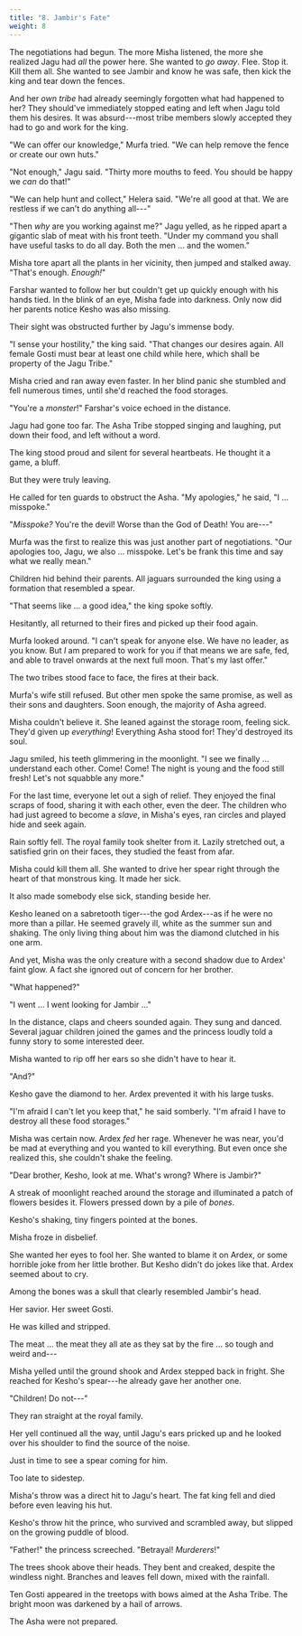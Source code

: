 ```yaml
---
title: "8. Jambir's Fate"
weight: 8
---
```


The negotiations had begun. The more Misha listened, the more she realized Jagu had _all_ the power here. She wanted to _go away_. Flee. Stop it. Kill them all. She wanted to see Jambir and know he was safe, then kick the king and tear down the fences.

And her _own tribe_ had already seemingly forgotten what had happened to her? They should've immediately stopped eating and left when Jagu told them his desires. It was absurd---most tribe members slowly accepted they had to go and work for the king.

"We can offer our knowledge," Murfa tried. "We can help remove the fence or create our own huts."

"Not enough," Jagu said. "Thirty more mouths to feed. You should be happy we _can_ do that!"

"We can help hunt and collect," Helera said. "We're all good at that. We are restless if we can't do anything all---"

"Then _why_ are you working against me?" Jagu yelled, as he ripped apart a gigantic slab of meat with his front teeth. "Under my command you shall have useful tasks to do all day. Both the men ... and the women."

Misha tore apart all the plants in her vicinity, then jumped and stalked away. "That's enough. _Enough!_"

Farshar wanted to follow her but couldn't get up quickly enough with his hands tied. In the blink of an eye, Misha fade into darkness. Only now did her parents notice Kesho was also missing.

Their sight was obstructed further by Jagu's immense body.

"I sense your hostility," the king said. "That changes our desires again. All female Gosti must bear at least one child while here, which shall be property of the Jagu Tribe."

Misha cried and ran away even faster. In her blind panic she stumbled and fell numerous times, until she'd reached the food storages.

"You're a _monster_!" Farshar's voice echoed in the distance.

Jagu had gone too far. The Asha Tribe stopped singing and laughing, put down their food, and left without a word.

The king stood proud and silent for several heartbeats. He thought it a game, a bluff.

But they were truly leaving.

He called for ten guards to obstruct the Asha. "My apologies," he said, "I ... misspoke."

"_Misspoke?_ You're the devil! Worse than the God of Death! You are---"

Murfa was the first to realize this was just another part of negotiations. "Our apologies too, Jagu, we also ... misspoke. Let's be frank this time and say what we really mean."

Children hid behind their parents. All jaguars surrounded the king using a formation that resembled a spear.

"That seems like ... a good idea," the king spoke softly.

Hesitantly, all returned to their fires and picked up their food again.

Murfa looked around. "I can't speak for anyone else. We have no leader, as you know. But _I_ am prepared to work for you if that means we are safe, fed, and able to travel onwards at the next full moon. That's my last offer."

The two tribes stood face to face, the fires at their back.

Murfa's wife still refused. But other men spoke the same promise, as well as their sons and daughters. Soon enough, the majority of Asha agreed.

Misha couldn't believe it. She leaned against the storage room, feeling sick. They'd given up _everything_! Everything Asha stood for! They'd destroyed its soul.

Jagu smiled, his teeth glimmering in the moonlight. "I see we finally ... understand each other. Come! Come! The night is young and the food still fresh! Let's not squabble any more."

For the last time, everyone let out a sigh of relief. They enjoyed the final scraps of food, sharing it with each other, even the deer. The children who had just agreed to become a _slave_, in Misha's eyes, ran circles and played hide and seek again.

Rain softly fell. The royal family took shelter from it. Lazily stretched out, a satisfied grin on their faces, they studied the feast from afar.

Misha could kill them all. She wanted to drive her spear right through the heart of that monstrous king. It made her sick.

It also made somebody else sick, standing beside her.

Kesho leaned on a sabretooth tiger---the god Ardex---as if he were no more than a pillar. He seemed gravely ill, white as the summer sun and shaking. The only living thing about him was the diamond clutched in his one arm.

And yet, Misha was the only creature with a second shadow due to Ardex' faint glow. A fact she ignored out of concern for her brother.

"What happened?"

"I went ... I went looking for Jambir ..."

In the distance, claps and cheers sounded again. They sung and danced. Several jaguar children joined the games and the princess loudly told a funny story to some interested deer.

Misha wanted to rip off her ears so she didn't have to hear it.

"And?"

Kesho gave the diamond to her. Ardex prevented it with his large tusks.

"I'm afraid I can't let you keep that," he said somberly. "I'm afraid I have to destroy all these food storages."

Misha was certain now. Ardex _fed_ her rage. Whenever he was near, you'd be mad at everything and you wanted to kill everything. But even once she realized this, she couldn't shake the feeling.

"Dear brother, Kesho, look at me. What's wrong? Where is Jambir?"

A streak of moonlight reached around the storage and illuminated a patch of flowers besides it. Flowers pressed down by a pile of _bones_.

Kesho's shaking, tiny fingers pointed at the bones.

Misha froze in disbelief.

She wanted her eyes to fool her. She wanted to blame it on Ardex, or some horrible joke from her little brother. But Kesho didn't do jokes like that. Ardex seemed about to cry.

Among the bones was a skull that clearly resembled Jambir's head.

Her savior. Her sweet Gosti.

He was killed and stripped.

The meat ... the meat they all ate as they sat by the fire ... so tough and weird and---

Misha yelled until the ground shook and Ardex stepped back in fright. She reached for Kesho's spear---he already gave her another one.

"Children! Do not---"

They ran straight at the royal family.

Her yell continued all the way, until Jagu's ears pricked up and he looked over his shoulder to find the source of the noise.

Just in time to see a spear coming for him.

Too late to sidestep.

Misha's throw was a direct hit to Jagu's heart. The fat king fell and died before even leaving his hut.

Kesho's throw hit the prince, who survived and scrambled away, but slipped on the growing puddle of blood.

"Father!" the princess screeched. "Betrayal! _Murderers_!"

The trees shook above their heads. They bent and creaked, despite the windless night. Branches and leaves fell down, mixed with the rainfall.

Ten Gosti appeared in the treetops with bows aimed at the Asha Tribe. The bright moon was darkened by a hail of arrows.

The Asha were not prepared.
